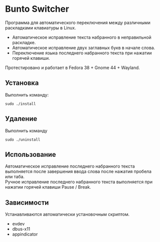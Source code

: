 # Bunto Switcher

Программа для автоматического переключения между различными раскладками клавиатуры в Linux.

* Автоматическое исправление текста набранного в неправильной раскладке.
* Автоматическое исправление двух заглавных букв в начале слова.
* Переключение языка последнего набранного текста при нажатии горячей клавиши.

Протестировано и работает в Fedora 38 + Gnome 44 + Wayland.

## Установка

Выполнить команду:

```
sudo ./install
```

## Удаление

Выполнить команду

```
sudo ./uninstall
```
## Использование

Автоматическое исправление последнего набранного текста выполняется после завершения ввода слова после нажатия пробела или таба.<br>
Ручное исправление последнего набранного текста выполняется при нажатии горячей клавиши Pause / Break.

## Зависимости

Устанавливаются автоматически установочным скриптом.

* evdev
* dbus-x11
* appindicator
